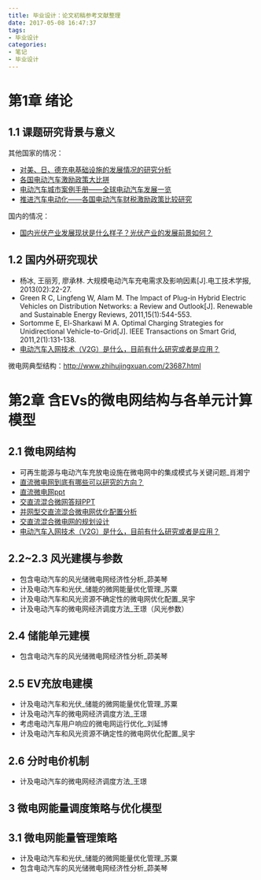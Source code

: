 ```yaml
---
title: 毕业设计：论文初稿参考文献整理
date: 2017-05-08 16:47:37
tags:
- 毕业设计
categories:
- 笔记
- 毕业设计
---
```


# 第1章 绪论

## 1.1 课题研究背景与意义

其他国家的情况：

* [对美、日、德充电基础设施的发展情况的研究分析](http://www.evpartner.com/news/8/detail-21718.html)
* [各国电动汽车激励政策大比拼](http://www.wusuobuneng.com/archives/33491)
* [电动汽车城市案例手册——全球电动汽车发展一览](https://www.iea.org/publications/freepublications/publication/EVCasebook_CN.pdf)
* [推进汽车电动化——各国电动汽车财税激励政策比较研究](http://www.theicct.org/sites/default/files/ICCT_EV-fiscal-incentives_20140506_CN.pdf)

国内的情况：

* [国内光伏产业发展现状是什么样子？光伏产业的发展前景如何？](https://www.zhihu.com/question/38978134)

## 1.2 国内外研究现状

* 杨冰, 王丽芳, 廖承林. 大规模电动汽车充电需求及影响因素[J].电工技术学报, 2013(02):22-27.
* Green R C, Lingfeng W, Alam M. The Impact of Plug-in Hybrid Electric Vehicles on Distribution Networks: a Review and Outlook[J]. Renewable and Sustainable Energy Reviews, 2011,15(1):544-553.
* Sortomme E, El-Sharkawi M A. Optimal Charging Strategies for Unidirectional Vehicle-to-Grid[J]. IEEE Transactions on Smart Grid, 2011,2(1):131-138.
* [电动汽车入网技术（V2G）是什么，目前有什么研究或者是应用？](https://www.zhihu.com/question/28866374)


微电网典型结构：http://www.zhihujingxuan.com/23687.html

<!--more-->

# 第2章 含EVs的微电网结构与各单元计算模型

## 2.1 微电网结构

* 可再生能源与电动汽车充放电设施在微电网中的集成模式与关键问题_肖湘宁
* [直流微电网到底有哪些可以研究的方向？](https://www.zhihu.com/question/44728969)
* [直流微电网ppt](https://wenku.baidu.com/view/ac869be8b52acfc788ebc92c.html)
* [交直流混合微网答辩PPT](https://wenku.baidu.com/view/6cbb55ab561252d381eb6e11.html)
* [并网型交直流混合微电网优化配置分析](https://wenku.baidu.com/view/b12b344f1a37f111f0855b38.html)
* [交直流混合微电网的规划设计](https://wenku.baidu.com/view/61459bef43323968001c9294.html)
* [电动汽车入网技术（V2G）是什么，目前有什么研究或者是应用？](https://www.zhihu.com/question/28866374)


## 2.2~2.3 风光建模与参数

* 包含电动汽车的风光储微电网经济性分析_茆美琴
* 计及电动汽车和光伏\_储能的微网能量优化管理_苏粟
* 计及电动汽车和风光资源不确定性的微电网优化配置_吴宇
* 计及电动汽车的微电网经济调度方法_王璟（风光参数）

## 2.4 储能单元建模

* 包含电动汽车的风光储微电网经济性分析_茆美琴

## 2.5 EV充放电建模

* 计及电动汽车和光伏\_储能的微网能量优化管理_苏粟
* 计及电动汽车的微电网经济调度方法_王璟
* 考虑电动汽车用户响应的微电网运行优化_刘延博
* 计及电动汽车和风光资源不确定性的微电网优化配置_吴宇

## 2.6 分时电价机制

- 计及电动汽车的微电网经济调度方法_王璟

## 3 微电网能量调度策略与优化模型 

## 3.1 微电网能量管理策略

* 计及电动汽车和光伏\_储能的微网能量优化管理_苏粟
* 包含电动汽车的风光储微电网经济性分析_茆美琴

